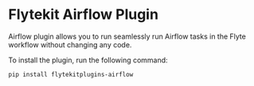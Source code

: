 # Flytekit Airflow Plugin
Airflow plugin allows you to run seamlessly run Airflow tasks in the Flyte workflow without changing any code. 

To install the plugin, run the following command:

```bash
pip install flytekitplugins-airflow
```